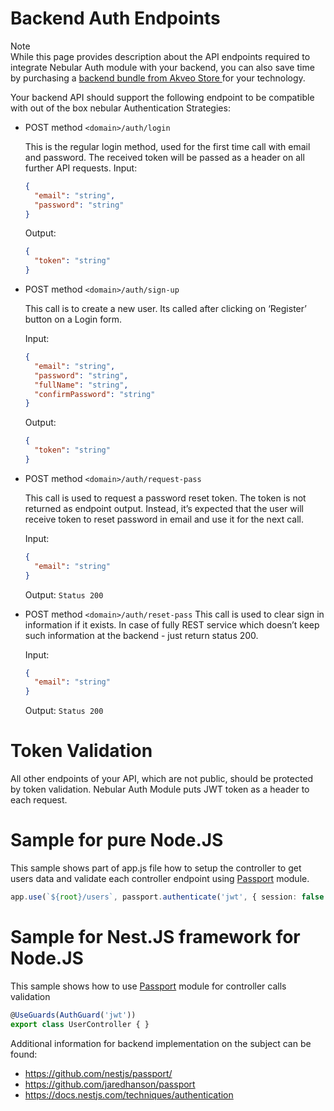 # Backend Auth Endpoints

<div class="note note-info">
  <div class="note-title">Note</div>
  <div class="note-body">
    While this page provides description about the API endpoints required to integrate Nebular Auth module with your backend, you can also save time by purchasing a
    <a class="backend-bundle-link" href="https://store.akveo.com/pages/all-collections?utm_campaign=akveo_store%20-%20all%20bundles%20-%20nebular%20landing&utm_source=nebular&utm_medium=referral&utm_content=backend_api_endpoints_docs">
      backend bundle from Akveo Store
    </a>
    for your technology.
  </div>
</div>

Your backend API should support the following endpoint to be compatible with out of the box nebular Authentication Strategies:

- POST method `<domain>/auth/login`

  This is the regular login method, used for the first time call with email and password. The received token will be passed as a header on all further API requests.
  Input:
  ```json
  {
    "email": "string",
    "password": "string"
  }
  ```
  Output:
  ```json
  {
    "token": "string"
  }
  ```

- POST method `<domain>/auth/sign-up`

  This call is to create a new user. Its called after clicking on ‘Register’ button on a Login form.

  Input:
  ```json
  {
    "email": "string",
    "password": "string",
    "fullName": "string",
    "confirmPassword": "string"
  }
  ```
  Output:
  ```json
  {
    "token": "string"
  }
  ```
- POST method `<domain>/auth/request-pass`

  This call is used to request a password reset token. The token is not returned as endpoint output. Instead, it’s expected that the user will receive token to reset password in email and use it for the next call.

  Input:
  ```json
  {
    "email": "string"
  }
  ```
  Output: `Status 200`

- POST method `<domain>/auth/reset-pass`
  This call is used to clear sign in information if it exists. In case of fully REST service which doesn’t keep such information at the backend - just return status 200.
  
  Input:
  ```json
  {
    "email": "string"
  }
  ```
  Output: `Status 200`

# Token Validation

All other endpoints of your API, which are not public, should be protected by token validation. Nebular Auth Module puts JWT token as a header to each request.

# Sample for pure Node.JS

This sample shows part of app.js file how to setup the controller to get users data and validate each controller endpoint using [Passport](https://github.com/jaredhanson/passport) module.

```ts
app.use(`${root}/users`, passport.authenticate('jwt', { session: false }), userController);
```

# Sample for Nest.JS framework for Node.JS

This sample shows how to use [Passport](https://github.com/nestjs/passport/) module for controller calls validation

```ts
@UseGuards(AuthGuard('jwt'))
export class UserController { }
```

Additional information for backend implementation on the subject can be found:
- https://github.com/nestjs/passport/ 
- https://github.com/jaredhanson/passport
- https://docs.nestjs.com/techniques/authentication

